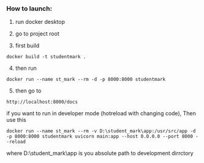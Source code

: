
### How to launch:

1) run docker desktop


2) go to project root


3) first build

```shell
docker build -t studentmark .
```

4) then run

```shell
docker run --name st_mark --rm -d -p 8000:8000 studentmark
```

5) then go to

``http://localhost:8000/docs``

if you want to run in developer mode (hotreload with changing code), Then use this

```shell
docker run --name st_mark --rm -v D:\student_mark\app:/usr/src/app -d -p 8000:8000 studentmark uvicorn main:app --host 0.0.0.0 --port 8000 --reload 
```

where D:\student_mark\app is you absolute path to development dirrctory